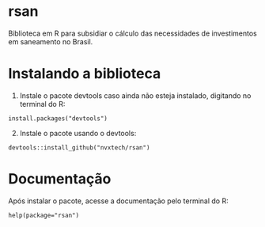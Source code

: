 # rsan

Biblioteca em R para subsidiar o cálculo das necessidades de investimentos em saneamento no Brasil.


# Instalando a biblioteca

1. Instale o pacote devtools caso ainda não esteja instalado, digitando no terminal do R:
```
install.packages("devtools")
```
2. Instale o pacote usando o devtools:
```
devtools::install_github("nvxtech/rsan")
```

# Documentação

Após instalar o pacote, acesse a documentação pelo terminal do R:
```
help(package="rsan")
```
